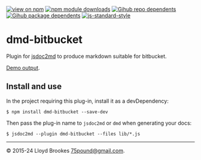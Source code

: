 [![view on npm](https://badgen.net/npm/v/dmd-bitbucket)](https://www.npmjs.org/package/dmd-bitbucket)
[![npm module downloads](https://badgen.net/npm/dt/dmd-bitbucket)](https://www.npmjs.org/package/dmd-bitbucket)
[![Gihub repo dependents](https://badgen.net/github/dependents-repo/jsdoc2md/dmd-bitbucket)](https://github.com/jsdoc2md/dmd-bitbucket/network/dependents?dependent_type=REPOSITORY)
[![Gihub package dependents](https://badgen.net/github/dependents-pkg/jsdoc2md/dmd-bitbucket)](https://github.com/jsdoc2md/dmd-bitbucket/network/dependents?dependent_type=PACKAGE)
[![js-standard-style](https://img.shields.io/badge/code%20style-standard-brightgreen.svg)](https://github.com/feross/standard)

# dmd-bitbucket

Plugin for [jsdoc2md](https://github.com/jsdoc2md/jsdoc-to-markdown) to produce markdown suitable for bitbucket.

[Demo output](https://bitbucket.org/75lb/dmd-bitbucket-demo).

## Install and use

In the project requiring this plug-in, install it as a devDependency:

```
$ npm install dmd-bitbucket --save-dev
```

Then pass the plug-in name to `jsdoc2md` or `dmd` when generating your docs:

```
$ jsdoc2md --plugin dmd-bitbucket --files lib/*.js
```

* * *

&copy; 2015-24 Lloyd Brookes <75pound@gmail.com>.
